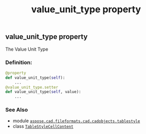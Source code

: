 ﻿---
title: value_unit_type property
second_title: Aspose.CAD for Python via .NET API References
description: 
type: docs
weight: 290
url: /python-net/aspose.cad.fileformats.cad.cadobjects.tablestyle/tablestylecellcontent/value_unit_type/
is_root: false
---

## value_unit_type property


The Value Unit Type
### Definition:
```python
@property
def value_unit_type(self):
    ...
@value_unit_type.setter
def value_unit_type(self, value):
    ...
```

### See Also
* module [`aspose.cad.fileformats.cad.cadobjects.tablestyle`](../../)
* class [`TableStyleCellContent`](/cad/python-net/aspose.cad.fileformats.cad.cadobjects.tablestyle/tablestylecellcontent)
